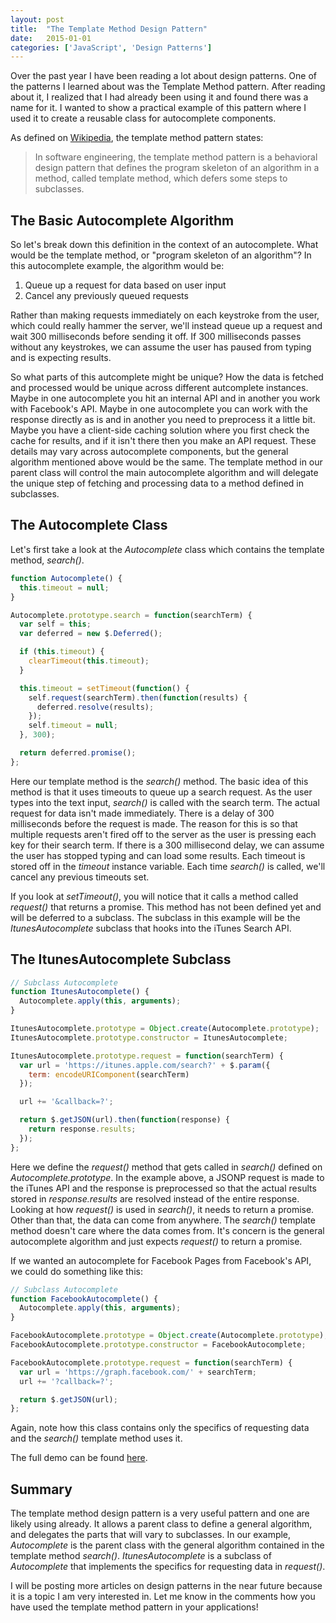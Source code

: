 ```yaml
---
layout: post
title:  "The Template Method Design Pattern"
date:   2015-01-01
categories: ['JavaScript', 'Design Patterns']
---
```


Over the past year I have been reading a lot about design patterns. One of the patterns I learned about was the Template Method pattern. After reading about it, I realized that I had already been using it and found there was a name for it. I wanted to show a practical example of this pattern where I used it to create a reusable class for autocomplete components.

As defined on [Wikipedia](http://en.wikipedia.org/wiki/Template_method_pattern), the template method pattern states:


> In software engineering, the template method pattern is a behavioral design pattern that defines the program skeleton of an algorithm in a method, called template method, which defers some steps to subclasses.

## The Basic Autocomplete Algorithm

So let's break down this definition in the context of an autocomplete. What would be the template method, or "program skeleton of an algorithm"? In this autocomplete example, the algorithm would be:

1. Queue up a request for data based on user input
2. Cancel any previously queued requests

Rather than making requests immediately on each keystroke from the user, which could really hammer the server, we'll instead queue up a request and wait 300 milliseconds before sending it off. If 300 milliseconds passes without any keystrokes, we can assume the user has paused from typing and is expecting results.

So what parts of this autcomplete might be unique? How the data is fetched and processed would be unique across different autcomplete instances. Maybe in one autocomplete you hit an internal API and in another you work with Facebook's API. Maybe in one autocomplete you can work with the response directly as is and in another you need to preprocess it a little bit. Maybe you have a client-side caching solution where you first check the cache for results, and if it isn't there then you make an API request. These details may vary across autocomplete components, but the general algorithm mentioned above would be the same. The template method in our parent class will control the main autocomplete algorithm and will delegate the unique step of fetching and processing data to a method defined in subclasses.

## The Autocomplete Class

Let's first take a look at the _Autocomplete_ class which contains the template method, _search()_.

~~~js
function Autocomplete() {
  this.timeout = null;
}

Autocomplete.prototype.search = function(searchTerm) {
  var self = this;
  var deferred = new $.Deferred();

  if (this.timeout) {
    clearTimeout(this.timeout);
  }

  this.timeout = setTimeout(function() {
    self.request(searchTerm).then(function(results) {
      deferred.resolve(results);
    });
    self.timeout = null;
  }, 300);

  return deferred.promise();
};
~~~

Here our template method is the _search()_ method. The basic idea of this method is that it uses timeouts to queue up a search request. As the user types into the text input, _search()_ is called with the search term. The actual request for data isn't made immediately. There is a delay of 300 milliseconds before the request is made. The reason for this is so that multiple requests aren't fired off to the server as the user is pressing each key for their search term. If there is a 300 millisecond delay, we can assume the user has stopped typing and can load some results. Each timeout is stored off in the _timeout_ instance variable. Each time _search()_ is called, we'll cancel any previous timeouts set.

If you look at _setTimeout()_, you will notice that it calls a method called _request()_ that returns a promise. This method has not been defined yet and will be deferred to a subclass. The subclass in this example will be the _ItunesAutocomplete_ subclass that hooks into the iTunes Search API.

## The ItunesAutocomplete Subclass

~~~js
// Subclass Autocomplete
function ItunesAutocomplete() {
  Autocomplete.apply(this, arguments);
}

ItunesAutocomplete.prototype = Object.create(Autocomplete.prototype);
ItunesAutocomplete.prototype.constructor = ItunesAutocomplete;

ItunesAutocomplete.prototype.request = function(searchTerm) { 
  var url = 'https://itunes.apple.com/search?' + $.param({
    term: encodeURIComponent(searchTerm)
  });

  url += '&callback=?';

  return $.getJSON(url).then(function(response) {
    return response.results;
  });
};
~~~

Here we define the _request()_ method that gets called in _search()_ defined on _Autocomplete.prototype_. In the example above, a JSONP request is made to the iTunes API and the response is preprocessed so that the actual results stored in _response.results_ are resolved instead of the entire response. Looking at how _request()_ is used in _search()_, it needs to return a promise. Other than that, the data can come from anywhere. The _search()_ template method doesn't care where the data comes from. It's concern is the general autocomplete algorithm and just expects _request()_ to return a promise.

If we wanted an autocomplete for Facebook Pages from Facebook's API, we could do something like this:

~~~js
// Subclass Autocomplete
function FacebookAutocomplete() {
  Autocomplete.apply(this, arguments);
}

FacebookAutocomplete.prototype = Object.create(Autocomplete.prototype);
FacebookAutocomplete.prototype.constructor = FacebookAutocomplete;

FacebookAutocomplete.prototype.request = function(searchTerm) { 
  var url = 'https://graph.facebook.com/' + searchTerm;
  url += '?callback=?';

  return $.getJSON(url);
};
~~~

Again, note how this class contains only the specifics of requesting data and the _search()_ template method uses it.

The full demo can be found <a href="/demos/template-method/">here</a>. 

## Summary

The template method design pattern is a very useful pattern and one are likely using already. It allows a parent class to define a general algorithm, and delegates the parts that will vary to subclasses. In our example, _Autocomplete_ is the parent class with the general algorithm contained in the template method _search()_. _ItunesAutocomplete_ is a subclass of _Autocomplete_ that implements the specifics for requesting data in _request()_.

I will be posting more articles on design patterns in the near future because it is a topic I am very interested in. Let me know in the comments how you have used the template method pattern in your applications!

